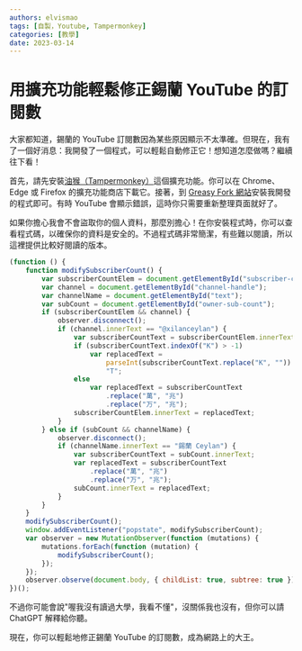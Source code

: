 ```yaml
---
authors: elvismao
tags: [自製，Youtube, Tampermonkey]
categories: [教學]
date: 2023-03-14
---
```


# 用擴充功能輕鬆修正錫蘭 YouTube 的訂閱數

大家都知道，錫蘭的 YouTube 訂閱數因為某些原因顯示不太準確。但現在，我有了一個好消息：我開發了一個程式，可以輕鬆自動修正它！想知道怎麼做嗎？繼續往下看！

首先，請先安裝[油猴（Tampermonkey）](https://chrome.google.com/webstore/detail/dhdgffkkebhmkfjojejmpbldmpobfkfo)這個擴充功能。你可以在 Chrome、Edge 或 Firefox 的擴充功能商店下載它。接著，到 [Greasy Fork 網站](https://greasyfork.org/zh-TW/scripts/461789-%E9%8C%AB%E8%98%AD%E8%A8%82%E9%96%B1%E6%A0%A1%E6%AD%A3)安裝我開發的程式即可。有時 YouTube 會顯示錯誤，這時你只需要重新整理頁面就好了。

如果你擔心我會不會盜取你的個人資料，那麼別擔心！在你安裝程式時，你可以查看程式碼，以確保你的資料是安全的。不過程式碼非常簡潔，有些難以閱讀，所以這裡提供比較好閱讀的版本。

```js
(function () {
    function modifySubscriberCount() {
        var subscriberCountElem = document.getElementById("subscriber-count");
        var channel = document.getElementById("channel-handle");
        var channelName = document.getElementById("text");
        var subCount = document.getElementById("owner-sub-count");
        if (subscriberCountElem && channel) {
            observer.disconnect();
            if (channel.innerText == "@xilanceylan") {
                var subscriberCountText = subscriberCountElem.innerText;
                if (subscriberCountText.indexOf("K") > -1)
                    var replacedText =
                        parseInt(subscriberCountText.replace("K", "")) / 10 +
                        "T";
                else
                    var replacedText = subscriberCountText
                        .replace("萬", "兆")
                        .replace("万", "兆");
                subscriberCountElem.innerText = replacedText;
            }
        } else if (subCount && channelName) {
            observer.disconnect();
            if (channelName.innerText == "錫蘭 Ceylan") {
                var subscriberCountText = subCount.innerText;
                var replacedText = subscriberCountText
                    .replace("萬", "兆")
                    .replace("万", "兆");
                subCount.innerText = replacedText;
            }
        }
    }
    modifySubscriberCount();
    window.addEventListener("popstate", modifySubscriberCount);
    var observer = new MutationObserver(function (mutations) {
        mutations.forEach(function (mutation) {
            modifySubscriberCount();
        });
    });
    observer.observe(document.body, { childList: true, subtree: true });
})();
```

不過你可能會說"喔我沒有讀過大學，我看不懂"，沒關係我也沒有，但你可以請 ChatGPT 解釋給你聽。

現在，你可以輕鬆地修正錫蘭 YouTube 的訂閱數，成為網路上的大王。
